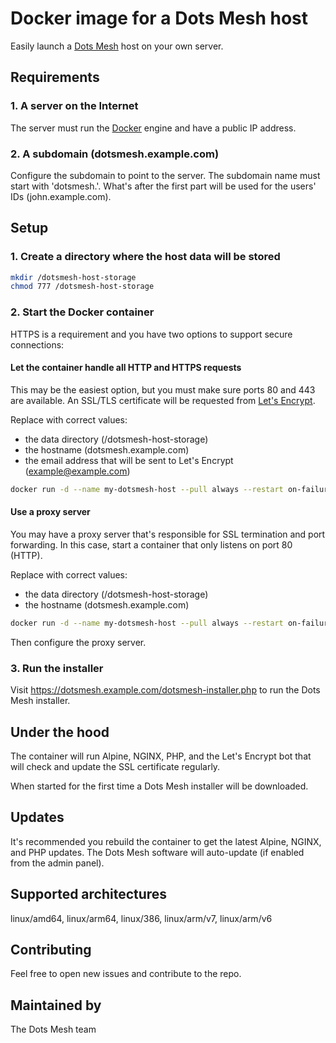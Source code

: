 # Docker image for a Dots Mesh host

Easily launch a [Dots Mesh](https://about.dotsmesh.com/) host on your own server.

## Requirements

### 1. A server on the Internet

The server must run the [Docker](https://www.docker.com/) engine and have a public IP address.

### 2. A subdomain (dotsmesh.example.com)

Configure the subdomain to point to the server. The subdomain name must start with 'dotsmesh.'. What's after the first part will be used for the users' IDs (john.example.com).

## Setup

### 1. Create a directory where the host data will be stored

```sh
mkdir /dotsmesh-host-storage
chmod 777 /dotsmesh-host-storage
```

### 2. Start the Docker container

HTTPS is a requirement and you have two options to support secure connections:

#### Let the container handle all HTTP and HTTPS requests

This may be the easiest option, but you must make sure ports 80 and 443 are available. An SSL/TLS certificate will be requested from [Let's Encrypt](https://letsencrypt.org/).

Replace with correct values:
- the data directory (/dotsmesh-host-storage)
- the hostname (dotsmesh.example.com)
- the email address that will be sent to Let's Encrypt (example@example.com)

```sh
docker run -d --name my-dotsmesh-host --pull always --restart on-failure:3 -v /dotsmesh-host-storage:/dotsmesh-home -p 80:80 -p 443:443 -e HOST=dotsmesh.example.com -e HTTPS=on -e CERTIFICATE_EMAIL=example@example.com dotsmesh/dotsmesh-host:latest
```

#### Use a proxy server

You may have a proxy server that's responsible for SSL termination and port forwarding. In this case, start a container that only listens on port 80 (HTTP).

Replace with correct values:
- the data directory (/dotsmesh-host-storage)
- the hostname (dotsmesh.example.com)

```sh
docker run -d --name my-dotsmesh-host --pull always --restart on-failure:3 -v /dotsmesh-host-storage:/dotsmesh-home -p 80:80 -e HOST=dotsmesh.example.com dotsmesh/dotsmesh-host:latest
```

Then configure the proxy server.

### 3. Run the installer

Visit https://dotsmesh.example.com/dotsmesh-installer.php to run the Dots Mesh installer.

## Under the hood

The container will run Alpine, NGINX, PHP, and the Let's Encrypt bot that will check and update the SSL certificate regularly.

When started for the first time a Dots Mesh installer will be downloaded.

## Updates

It's recommended you rebuild the container to get the latest Alpine, NGINX, and PHP updates. The Dots Mesh software will auto-update (if enabled from the admin panel).

## Supported architectures
linux/amd64, linux/arm64, linux/386, linux/arm/v7, linux/arm/v6

## Contributing
Feel free to open new issues and contribute to the repo.

## Maintained by
The Dots Mesh team
